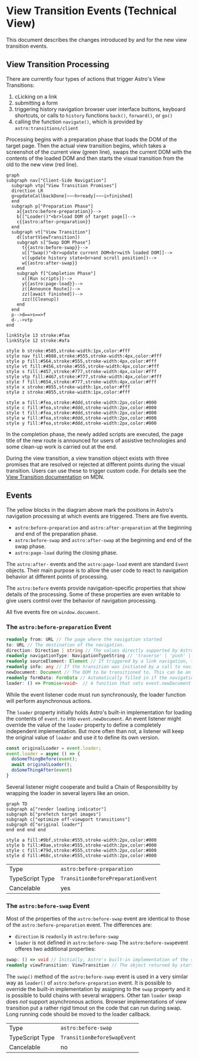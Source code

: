 # View Transition Events (Technical View)

This document describes the changes introduced by and for the new view transition events.

## View Transition Processing

There are currently four types of actions that trigger Astro's View Transitions:
1. cLicking on a link
2. submitting a form
3. triggering history navigation browser user interface buttons, keyboard shortcuts, or calls to `history` functions `back()`, `forward()`, or `go()`
4.  calling the function `navigate()`, which is provided by `astro:transitions/client`

Processing begins with a preparation phase that loads the DOM of the target page. Then the actual view transition begins, which takes a screenshot of the current view (green line), swaps the current DOM with the contents of the loaded DOM and then starts the visual transition from the old to the new view (red line). 

``` mermaid
graph
subgraph nav["Client-Side Navigation"]
  subgraph vtp["View Transition Promises"]
  direction LR
  g>updateCallbackDone]~~~h>ready]~~~i>finished]
  end
  subgraph p["Preparation Phase"]
    a{{astro:before-preparation}}-->
    b[["Loader()"<br>load DOM of target page]]-->
    c{{astro:after-preparation}}
  end
  subgraph vt["View Transition"]
    d([startViewTransition])
    subgraph s["Swap DOM Phase"]
      t{{astro:before-swap}}-->
      u[["Swap()"<br>update current DOM<br>with loaded DOM]]-->
      v([update history state<br>and scroll position])-->
      w{{astro:after-swap}}
    end
    subgraph f["Completion Phase"]
      x([Run scripts])-->
      y{{astro:page-load}}-->
      z([Announce Route])-->
      zz([await finished])-->
      zzz([Cleanup])
    end
  end
  p-->d==>s==>f
  d-.->vtp
end

linkStyle 13 stroke:#faa
linkStyle 12 stroke:#afa

style b stroke:#585,stroke-width:1px,color:#fff
style nav fill:#888,stroke:#555,stroke-width:4px,color:#fff
style p fill:#564,stroke:#555,stroke-width:4px,color:#fff
style vt fill:#456,stroke:#555,stroke-width:4px,color:#fff
style s fill:#457,stroke:#777,stroke-width:4px,color:#fff
style vtp fill:#467,stroke:#777,stroke-width:4px,color:#fff
style f fill:#654,stroke:#777,stroke-width:4px,color:#fff
style x stroke:#855,stroke-width:1px,color:#fff
style z stroke:#855,stroke-width:1px,color:#fff

style a fill:#fea,stroke:#ddd,stroke-width:2px,color:#000
style c fill:#fea,stroke:#ddd,stroke-width:2px,color:#000
style t fill:#fea,stroke:#ddd,stroke-width:2px,color:#000
style w fill:#fea,stroke:#ddd,stroke-width:2px,color:#000
style y fill:#fea,stroke:#ddd,stroke-width:2px,color:#000
```
In the completion phase, the newly added scripts are executed, the page title of the new route is announced for users of assistive technologies and some clean-up work is carried out at the end. 

During the view transition, a view transition object exists with three promises that are resolved or rejected at different points during the visual transition. Users can use these to trigger custom code. For details see the [View Transition documentation](https://developer.mozilla.org/en-US/docs/Web/API/ViewTransition) on MDN. 

## Events

The yellow blocks in the diagram above mark the positions in Astro's navigation processing at which events are triggered. There are five events.
* `astro:before-preparation` and `astro:after-preparation` at the beginning and end of the preparation phase.
* `astro:before-swap` and `astro:after-swap` at the beginning and end of the swap phase.
* `astro:page-load` during the closing phase.

The `astro:after-` events and the `astro:page-load` event are standard `Event` objects. Their main purpose is to allow the user code to react to navigation behavior at different points of processing. 

The `astro:before` events provide navigation-specific properties 
that show details of the processing. Some of these properties are even writable to give users control over the behavior of navigation processing.

All five events fire on `window.document`.

### The `astro:before-preparation` Event


``` TypeScript events.ts
readonly from: URL // The page where the navigation started 
to: URL // The destination of the navigation. 
direction: Direction | string // The values directly supported by Astro are 'forward' and 'backward', but this can be extended to other values. This property is writable.
readonly navigationType: NavigationTypeString // 'traverse' | 'push' | 'replace' 
readonly sourceElement: Element // If triggered by a link navigation, the anchor element. If triggered by form submission, the submitter (and if submitter is null, the form element). Can also be set via the sourceElement property of the options parameter on a call to navigate()
readonly info: any // If the transition was initiated by a call to navigate(), the value of options.info. Set to an empty object if undefined.
newDocument: Document // The DOM to be transitioned to. This can be an empty DOM if swap() manipulates the current DOM in place.
readonly formData: FormData // Automatically filled in if the navigation was triggered by a form. If the navigation was triggered by a call to navigate(), the value of options.formData.
loader: () => Promise<void>  // A function that sets event.newDocument to the contents of event.to.
```

While the event listener code must run synchronously, the loader function will perform asynchronous actions. 

The `loader` property initially holds Astro's built-in implementation for loading the contents of `event.to` into `event.newDocument`. An event listener might override the value of the `loader` property to define a completely independent implementation. But more often than not, a listener will keep the original value of `loader` and use it to define its own version. 

``` JavaScript listener.js
const originalLoader = event.loader;
event.loader = async () => {
  doSomeThingBefore(event);
  await originalLoader();
  doSomeThingAfter(event)
}
```

Several listener might cooperate and build a Chain of Responsibility by wrapping the loader in several layers like an onion.

``` mermaid
graph TD
subgraph a["render loading indicator"]
subgraph b["prefetch target images"]
subgraph c["optimize off-viewport transitions"]
subgraph d["original loader"]
end end end end

style a fill:#9bf,stroke:#555,stroke-width:2px,color:#000
style b fill:#8ae,stroke:#555,stroke-width:2px,color:#000
style c fill:#79d,stroke:#555,stroke-width:2px,color:#000
style d fill:#68c,stroke:#555,stroke-width:2px,color:#000
```

|  |  |
|---|---|
|Type|`astro:before-preparation` |
|TypeScript Type|`TransitionBeforePreparationEvent`
|Cancelable| yes|

### The `astro:before-swap` Event
Most of the properties of the `astro:before-swap` event are identical to those of the `astro:before-preparation` event. The differences are:
* `direction` is `readonly` in `astro:before-swap`
* `loader` is not defined in `astro:before-swap`
The `astro:before-swap`event offeres two additional properties:
``` TypeScript event.ts
swap: () => void // Initially, Astro's built-in implementation of the swap() operation. The task of the swap operation is to update the current DOM, typically to reflect the contents of event.newDocument.  
readonly viewTransition: ViewTransition // The object returned by startViewTransition().  
``` 

The `swap()` method of the `astro:before-swap` event is used in a very similar way as `loader()` of `astro:before-preparation` event. It is possible to override the built-in implementation by assigning to the `swap` property and it is possible to build chains with several wrappers. Other tan `loader` swap does *not* support asynchronous actions. Browser implementations of view transition put a rather rigid timout on the code that can run during swap. Long running code should be moved to the loader callback.     

|  |  |
|---|---|
|Type|`astro:before-swap` |
|TypeScript Type|`TransitionBeforeSwapEvent`
|Cancelable| no|
